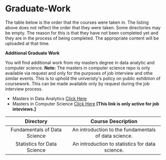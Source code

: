# Graduate-Work

The table below is the order that the courses were taken in.  The listing above does not reflect the order that they were taken.  Some directories may be empty.  The reason for this is that they have not been completed yet and they are in the process of being completed.  The appropriate content will be uploaded at that time.

**Additional Graduate Work**

You will find additional work from my masters degree in data analytic and computer science. **Note:**  The masters in computer science repo is only available via request and only for the purpsoes of job interview and othe similar events.  This is to uphold the univeristy's policy on public exhibtion of coursework.  This can be made available only by request during the job interview process.

- Masters in Data Analytics [Click Here](https://github.com/HeinoPortfolio/Data-Analytics-Grad-Work)
- Masters in Computer Science  [Click Here](https://github.com/HeinoPortfolio/MS_Comp_Sci) **[This link is only active for job inteviews.]**

**Directory**|**Course Description**
:-----:|:-----:
Fundamentals of Data Science | An introduction to the fundamentals of data science.
Statistics for Data Science|  An introduction to statistics for data science.


